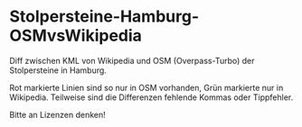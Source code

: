 # Stolpersteine-Hamburg-OSMvsWikipedia
Diff zwischen KML von Wikipedia und OSM (Overpass-Turbo) der Stolpersteine in Hamburg.

Rot markierte Linien sind so nur in OSM vorhanden, Grün markierte nur in Wikipedia.
Teilweise sind die Differenzen fehlende Kommas oder Tippfehler.

Bitte an Lizenzen denken!
